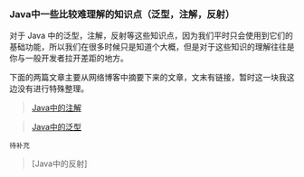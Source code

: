 ### Java中一些比较难理解的知识点（泛型，注解，反射）

对于 Java 中的泛型，注解，反射等这些知识点，因为我们平时只会使用到它们的基础功能，所以我们在很多时候只是知道个大概，但是对于这些知识的理解往往是你与一般开发者拉开差距的地方。

下面的两篇文章主要从网络博客中摘要下来的文章，文末有链接，暂时这一块我这边没有进行特殊整理。

> [Java中的注解](/docs/Java/Java中的注解.md)
  
> [Java中的泛型](/docs/Java/Java中的泛型.md)

``待补充``
> [Java中的反射]